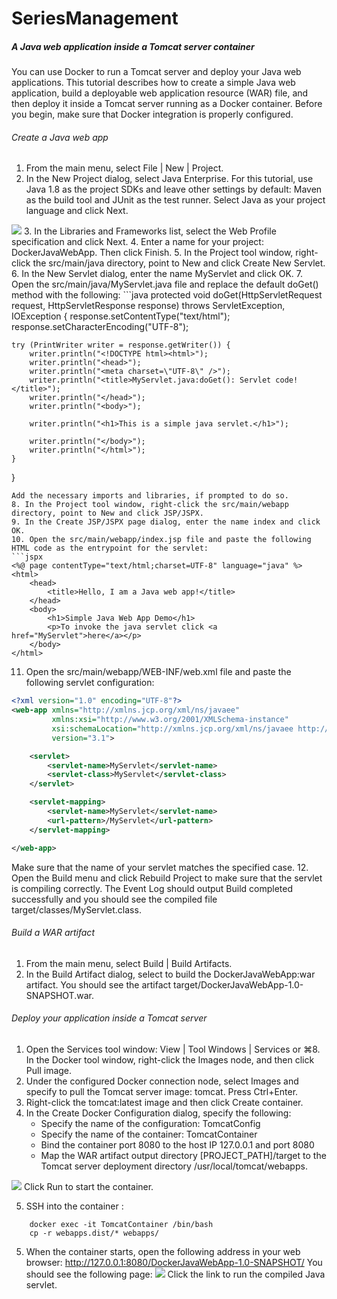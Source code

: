 # SeriesManagement

##### A Java web application inside a Tomcat server container

You can use Docker to run a Tomcat server and deploy your Java web applications. This tutorial describes how to create a simple Java web application, build a deployable web application resource (WAR) file, and then deploy it inside a Tomcat server running as a Docker container.
Before you begin, make sure that Docker integration is properly configured.

###### Create a Java web app
1. From the main menu, select File | New | Project.
2. In the New Project dialog, select Java Enterprise. For this tutorial, use Java 1.8 as the project SDKs and leave other settings by default: Maven as the build tool and JUnit as the test runner. Select Java as your project language and click Next.
<img src="https://www.jetbrains.com/help/img/idea/2020.2/rest_ws_glassfish_create_project_step_1.png"/>
3. In the Libraries and Frameworks list, select the Web Profile specification and click Next.
4. Enter a name for your project: DockerJavaWebApp. Then click Finish.
5. In the Project tool window, right-click the src/main/java directory, point to New and click Create New Servlet.
6. In the New Servlet dialog, enter the name MyServlet and click OK.
7. Open the src/main/java/MyServlet.java file and replace the default doGet() method with the following:
```java
protected void doGet(HttpServletRequest request, HttpServletResponse response) throws ServletException, IOException {
    response.setContentType("text/html");
    response.setCharacterEncoding("UTF-8");

    try (PrintWriter writer = response.getWriter()) {
        writer.println("<!DOCTYPE html><html>");
        writer.println("<head>");
        writer.println("<meta charset=\"UTF-8\" />");
        writer.println("<title>MyServlet.java:doGet(): Servlet code!</title>");
        writer.println("</head>");
        writer.println("<body>");

        writer.println("<h1>This is a simple java servlet.</h1>");

        writer.println("</body>");
        writer.println("</html>");
    }
}
```
Add the necessary imports and libraries, if prompted to do so.
8. In the Project tool window, right-click the src/main/webapp directory, point to New and click JSP/JSPX.
9. In the Create JSP/JSPX page dialog, enter the name index and click OK.
10. Open the src/main/webapp/index.jsp file and paste the following HTML code as the entrypoint for the servlet:
```jspx
<%@ page contentType="text/html;charset=UTF-8" language="java" %>
<html>
    <head>
        <title>Hello, I am a Java web app!</title>
    </head>
    <body>
        <h1>Simple Java Web App Demo</h1>
        <p>To invoke the java servlet click <a href="MyServlet">here</a></p>
    </body>
</html>
```
11. Open the src/main/webapp/WEB-INF/web.xml file and paste the following servlet configuration:
```xml
<?xml version="1.0" encoding="UTF-8"?>
<web-app xmlns="http://xmlns.jcp.org/xml/ns/javaee"
         xmlns:xsi="http://www.w3.org/2001/XMLSchema-instance"
         xsi:schemaLocation="http://xmlns.jcp.org/xml/ns/javaee http://xmlns.jcp.org/xml/ns/javaee/web-app_3_1.xsd"
         version="3.1">

    <servlet>
        <servlet-name>MyServlet</servlet-name>
        <servlet-class>MyServlet</servlet-class>
    </servlet>

    <servlet-mapping>
        <servlet-name>MyServlet</servlet-name>
        <url-pattern>/MyServlet</url-pattern>
    </servlet-mapping>

</web-app>
```
Make sure that the name of your servlet matches the specified case.
12. Open the Build menu and click Rebuild Project to make sure that the servlet is compiling correctly. The Event Log should output Build completed successfully and you should see the compiled file target/classes/MyServlet.class.

###### Build a WAR artifact
1. From the main menu, select Build | Build Artifacts.
2. In the Build Artifact dialog, select to build the DockerJavaWebApp:war artifact.
  You should see the artifact target/DockerJavaWebApp-1.0-SNAPSHOT.war.

###### Deploy your application inside a Tomcat server
1. Open the Services tool window: View | Tool Windows | Services or ⌘8. In the Docker tool window, right-click the Images node, and then click Pull image.
2. Under the configured Docker connection node, select Images and specify to pull the Tomcat server image: tomcat. Press Ctrl+Enter.
3. Right-click the tomcat:latest image and then click Create container.
4. In the Create Docker Configuration dialog, specify the following:
   - Specify the name of the configuration: TomcatConfig
   - Specify the name of the container: TomcatContainer
   - Bind the container port 8080 to the host IP 127.0.0.1 and port 8080
   - Map the WAR artifact output directory [PROJECT_PATH]/target to the Tomcat server deployment directory /usr/local/tomcat/webapps.
<img src="https://www.jetbrains.com/help/img/idea/2020.2/docker_tutorial_deploy_java_web_app_in_tomcat.png"/>
Click Run to start the container.

5. SSH into the container :

```docker
    docker exec -it TomcatContainer /bin/bash
    cp -r webapps.dist/* webapps/
```

5. When the container starts, open the following address in your web browser: http://127.0.0.1:8080/DockerJavaWebApp-1.0-SNAPSHOT/
   You should see the following page:
   <img src="https://www.jetbrains.com/help/img/idea/2020.2/DockerJavaWebApp-browser.png"/>
   Click the link to run the compiled Java servlet.


